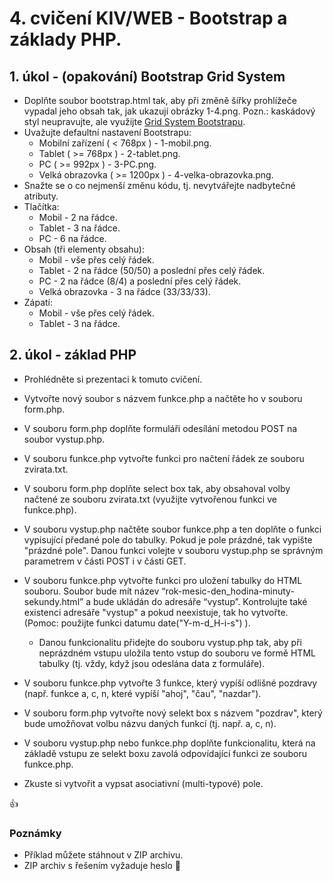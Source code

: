 # 4. cvičení KIV/WEB - Bootstrap a základy PHP.


## 1. úkol - (opakování) Bootstrap Grid System

* Doplňte soubor bootstrap.html tak, aby při změně šířky prohlížeče vypadal jeho obsah tak, jak ukazují obrázky 1-4.png. Pozn.: kaskádový styl neupravujte, ale využijte [Grid System Bootstrapu](http://www.w3schools.com/bootstrap/bootstrap_grid_system.asp).
* Uvažujte defaultní nastavení Bootstrapu:
  * Mobilní zařízení ( < 768px ) - 1-mobil.png.
  * Tablet ( >= 768px ) - 2-tablet.png.
  * PC ( >= 992px ) - 3-PC.png.
  * Velká obrazovka ( >= 1200px ) - 4-velka-obrazovka.png.
* Snažte se o co nejmenší změnu kódu, tj. nevytvářejte nadbytečné atributy.
* Tlačítka:
  * Mobil - 2 na řádce.
  * Tablet - 3 na řádce.
  * PC - 6 na řádce.
* Obsah (tři elementy obsahu):
  * Mobil - vše přes celý řádek.
  * Tablet - 2 na řádce (50/50) a poslední přes celý řádek.
  * PC - 2 na řádce (8/4) a poslední přes celý řádek.
  * Velká obrazovka - 3 na řádce (33/33/33).
* Zápatí:
  * Mobil - vše přes celý řádek.
  * Tablet - 3 na řádce.
  
## 2. úkol - základ PHP

* Prohlédněte si prezentaci k tomuto cvičení.
* Vytvořte nový soubor s názvem funkce.php a načtěte ho v souboru form.php.
* V souboru form.php doplňte formuláři odesílání metodou POST na soubor vystup.php.
* V souboru funkce.php vytvořte funkci pro načtení řádek ze souboru zvirata.txt.
* V souboru form.php doplňte select box tak, aby obsahoval volby načtené ze souboru zvirata.txt (využijte vytvořenou funkci ve funkce.php).
* V souboru vystup.php načtěte soubor funkce.php a ten doplňte o funkci vypisující předané pole do tabulky. Pokud je pole prázdné, tak vypište "prázdné pole". Danou funkci volejte v souboru vystup.php se správným parametrem v části POST i v části GET.
* V souboru funkce.php vytvořte funkci pro uložení tabulky do HTML souboru. Soubor bude mít název “rok-mesic-den_hodina-minuty-sekundy.html” a bude ukládán do adresáře “vystup”. Kontrolujte také existenci adresáře "vystup" a pokud neexistuje, tak ho vytvořte. (Pomoc: použijte funkci datumu date("Y-m-d_H-i-s") ).
  * Danou funkcionalitu přidejte do souboru vystup.php tak, aby při neprázdném vstupu uložila tento vstup do souboru ve formě HTML tabulky (tj. vždy, když jsou odeslána data z formuláře).


* V souboru funkce.php vytvořte 3 funkce, který vypíší odlišné pozdravy (např. funkce a, c, n, které vypíší "ahoj", "čau", "nazdar").
* V souboru form.php vytvořte nový selekt box s názvem "pozdrav", který bude umožňovat volbu názvu daných funkcí (tj. např. a, c, n).
* V souboru vystup.php nebo funkce.php doplňte funkcionalitu, která na základě vstupu ze selekt boxu zavolá odpovídající funkci ze souboru funkce.php.


* Zkuste si vytvořit a vypsat asociativní (multi-typové) pole.


:+1:


### Poznámky

* Příklad můžete stáhnout v ZIP archivu.
* ZIP archiv s řešením vyžaduje heslo :panda_face: